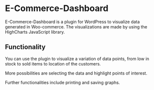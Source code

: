 # E-Commerce-Dashboard

E-Commerce-Dashboard is a plugin for WordPress to visualize data generated in Woo-commerce. The visualizations are made by using the HighCharts JavaScript library.

## Functionality

You can use the plugin to visualize a variation of data points, from low in stock to sold items to location of the customers.

More possibilities are selecting the data and highlight points of interest.

Further functionalities include printing and saving graphs.
